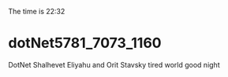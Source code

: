 The time is 22:32
# dotNet5781_7073_1160
  DotNet Shalhevet Eliyahu and Orit Stavsky
  tired world 
  good night

